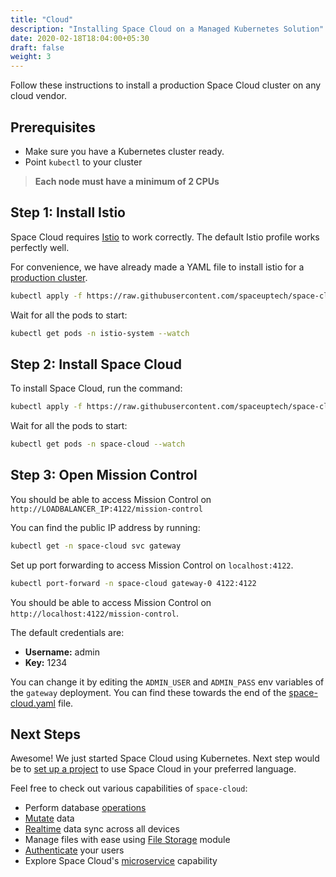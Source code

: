 ```yaml
---
title: "Cloud"
description: "Installing Space Cloud on a Managed Kubernetes Solution"
date: 2020-02-18T18:04:00+05:30
draft: false
weight: 3
---
```


Follow these instructions to install a production Space Cloud cluster on any cloud vendor.

## Prerequisites

- Make sure you have a Kubernetes cluster ready.
- Point `kubectl` to your cluster

> **Each node must have a minimum of 2 CPUs**

## Step 1: Install Istio

Space Cloud requires [Istio](https://istio.io/docs/setup/getting-started/) to work correctly. The default Istio profile works perfectly well.

For convenience, we have already made a YAML file to install istio for a [production cluster](https://raw.githubusercontent.com/spaceuptech/space-cloud/master/install-manifests/kubernetes/prod/istio.yaml).

```bash
kubectl apply -f https://raw.githubusercontent.com/spaceuptech/space-cloud/master/install-manifests/kubernetes/prod/istio.yaml
```

Wait for all the pods to start:

```bash
kubectl get pods -n istio-system --watch
```

## Step 2: Install Space Cloud

To install Space Cloud, run the command:

```bash
kubectl apply -f https://raw.githubusercontent.com/spaceuptech/space-cloud/master/install-manifests/kubernetes/prod/space-cloud.yaml
```

Wait for all the pods to start:

```bash
kubectl get pods -n space-cloud --watch
```

## Step 3: Open Mission Control

You should be able to access Mission Control on `http://LOADBALANCER_IP:4122/mission-control`

You can find the public IP address by running:

```bash
kubectl get -n space-cloud svc gateway
```

Set up port forwarding to access Mission Control on `localhost:4122`.

```bash
kubectl port-forward -n space-cloud gateway-0 4122:4122
```

You should be able to access Mission Control on `http://localhost:4122/mission-control`.

The default credentials are:
- **Username:** admin
- **Key:** 1234

You can change it by editing the `ADMIN_USER` and `ADMIN_PASS` env variables of the `gateway` deployment. You can find these towards the end of the [space-cloud.yaml](https://raw.githubusercontent.com/spaceuptech/space-cloud/master/install-manifests/kubernetes/prod/space-cloud.yaml) file.  

## Next Steps

Awesome! We just started Space Cloud using Kubernetes. Next step would be to [set up a project](/introduction/setting-up-project/) to use Space Cloud in your preferred language.

Feel free to check out various capabilities of `space-cloud`:

- Perform database [operations](/storage/database/queries)
- [Mutate](/storage/database/mutations) data
- [Realtime](/storage/database/subscriptions) data sync across all devices
- Manage files with ease using [File Storage](/storage/filestore) module
- [Authenticate](/user-management) your users
- Explore Space Cloud's [microservice](/microservices) capability
